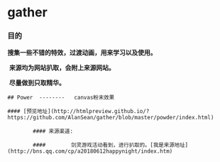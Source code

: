 # gather



### 目的

​	**搜集一些不错的特效，过渡动画，用来学习以及使用。**

​	**来源均为网站扒取，会附上来源网站。**

​	**尽量做到只取精华。**







	## Power  --------   canvas粉末效果  

	#### [预览地址](http://htmlpreview.github.io/?https://github.com/AlanSean/gather/blob/master/powder/index.html)

		    #### 来源渠道:

		    #### 		剑灵游戏活动看到，进行扒取的。[我是来源地址](http://bns.qq.com/cp/a20180612happynight/index.htm)

				



